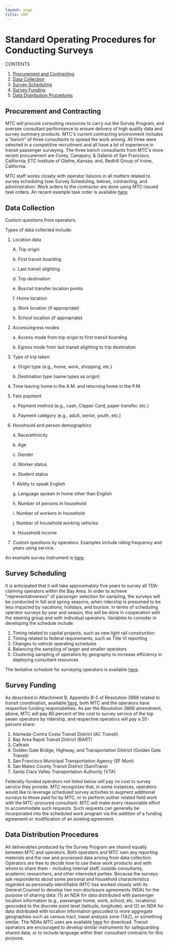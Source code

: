 ```yaml
---
layout: page
title: SOP
---
```


# Standard Operating Procedures for Conducting Surveys

CONTENTS

1. [Procurement and Contracting](#procurement-and-contracting)
2. [Data Collection](#data-collection)
3. [Survey Scheduling](#survey-scheduling)
4. [Survey Funding](#survey-funding)
5. [Data Distribution Procedures](#data-distribution-procedures)

## Procurement and Contracting

MTC will procure consulting resources to carry out the Survey Program, and oversee consultant performance to ensure delivery of high quality data and survey summary products. MTC's current contracting environment includes a "bench" of three consultants to spread the work among. All three were selected in a competitive recruitment and all have a lot of experience in transit passenger surveying. The three bench consultants from MTC's more recent procurement are Corey, Canapary, & Galanis of San Francisco, California; ETC Institute of Olathe, Kansas; and, Redhill Group of Irvine, California. 

MTC staff works closely with operator liaisons in all matters related to survey scheduling (see Survey Scheduling, below), contracting, and administration. Work orders to the contractor are done using MTC-issued task orders. An recent example task order is available [here](https://mtcdrive.box.com/Example-Task-Order)

## Data Collection

Custom questions from operators.

Types of data collected include:

1. Location data 

	A. Trip origin
	
	b. First transit boarding 
	
	c. Last transit alighting
	
	d. Trip destination
	
	e. Bus/rail transfer location points
	
	f. Home location
	
	g. Work location (if appropriate)
	
	h. School location (if appropriate)
	
2. Access/egress modes 

	a. Access mode from trip origin to first transit boarding
	
	b. Egress mode from last transit alighting to trip destination
	
3. Type of trip taken

	a. Origin type (e.g., home, work, shopping, etc.)
	
	b. Destination type (same types as origin)
	
4. Time leaving home in the A.M. and returning home in the P.M.

5. Fare payment

	a. Payment method (e.g., cash, Clipper Card, paper transfer, etc.)
	
	b. Payment category (e.g., adult, senior, youth, etc.)
	
6. Houshould and person demographics

	a. Race/ethnicity
	
	b. Age
	
	c. Gender
	
	d. Worker status
	
	e. Student status
	
	f. Ability to speak English
	
	g. Language spoken in home other than English
	
	h. Number of persons in household
	
	i. Number of workers in household
	
	j. Number of household working vehicles
	
	k. Household income
	
7. Custom questions by operators. Examples include riding frequency and years using service.
	

An example survey instrument is [here](https://mtcdrive.box.com/v/muni-draft-survey)


## Survey Scheduling

It is anticipated that it will take approximately five years to survey all TDA-claiming operators within the Bay Area. In order to achieve "representativeness" of passenger selection for sampling, the surveys will be conducted in fall and spring seasons, when ridership is presumed to be less impacted by vacations, holidays, and tourism. In terms of scheduling operator surveys by year and season, this will be done in cooperation with the steering group and with individual operators. Variables to consider in developing the schedule include: 

1. Timing related to capital projects, such as new light rail construction
2. Timing related to federal requirements, such as Title VI reporting
3. Changes to vehicle operating schedules
4. Balancing the sampling of larger and smaller operators
5. Clustering sampling of operators by geography to increase efficiency in deploying consultant resources

The tentative schedule for surveying operators is available [here](http://metropolitantransportationcommission.github.io/onboard-surveys/schedule/).

## Survey Funding

As described in Attachment B, Appendix B-5 of Resolution 3866 related to transit coordination, available [here](https://mtcdrive.box.com/Resolution-3866-Amendment), both MTC and the operators have respective funding responsbilities. As per the Resolution 3866 amendment, above, MTC will pay 80 percent of the cost to survey service of the top seven operators by ridership, and respective operators will pay a 20-percent share:

1. Alameda-Contra Costa Transit District (AC Transit)
2. Bay Area Rapid Transit District (BART)
3. Caltrain
4. Golden Gate Bridge, Highway, and Transportation District (Golden Gate Transit)
5. San Francisco Municipal Transportation Agency (SF Muni) 
6. San Mateo County Transit District (SamTrans)
7. Santa Clara Valley Transportation Authority (VTA)

Federally-funded operators not listed below will pay no cost to survey service they provide. MTC recognizes that, in some instances, operators would like to leverage scheduled survey activities to augment additional surveys to those paid for by MTC, or to perform outher related field work with the MTC-procured consultant. MTC will make every reasonable effort to accommodate such requests. Such requests can generally be incorporated into the scheduled work program via the addition of a funding agreement or modification of an existing agreement. 

## Data Distribution Procedures

All deliverables produced by the Survey Program are shared equally between MTC and operators. Both operators and MTC own any reporting materials and the raw and processed data arising from data collection. Operators are free to decide how to use these work products and with whom to share them - including internal staff, outside consultants, academic researchers, and other interested parties. Because the surveys ask respondents about some personal and household characteristics regarded as personally-identifiable iMTC has worked closely with its General Counsel to develop two non-disclosure agreements (NDA) for the purpose of sharing data: (1) an NDA for data distributed with passenger location information (e.g., passenger home, work, school, etc. locations) geocoded to the discrete point level (latitude, longitude); and (2) an NDA for data distributed with location information geocoded to more aggregate geographies such as census tract, travel analysis zone (TAZ), or something similar. The NDAs MTC uses are available [here](https://mtcdrive.app.box.com/files/0/f/3852966121/Blank_NDAs) for download. Transit operators are encouraged to develop similar instruments for safeguarding shared data, or to include language within their consultant contracts for this purpose. 